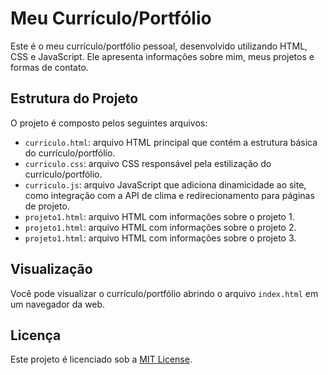 # Meu Currículo/Portfólio

Este é o meu currículo/portfólio pessoal, desenvolvido utilizando HTML, CSS e JavaScript. Ele apresenta informações sobre mim, meus projetos e formas de contato.

## Estrutura do Projeto

O projeto é composto pelos seguintes arquivos:

- `curriculo.html`: arquivo HTML principal que contém a estrutura básica do currículo/portfólio.
- `curriculo.css`: arquivo CSS responsável pela estilização do currículo/portfólio.
- `curriculo.js`: arquivo JavaScript que adiciona dinamicidade ao site, como integração com a API de clima e redirecionamento para páginas de projeto.
- `projeto1.html`: arquivo HTML com informações sobre o projeto 1.
- `projeto1.html`: arquivo HTML com informações sobre o projeto 2.
- `projeto1.html`: arquivo HTML com informações sobre o projeto 3.

## Visualização

Você pode visualizar o currículo/portfólio abrindo o arquivo `index.html` em um navegador da web.

## Licença

Este projeto é licenciado sob a [MIT License](https://opensource.org/licenses/MIT).
